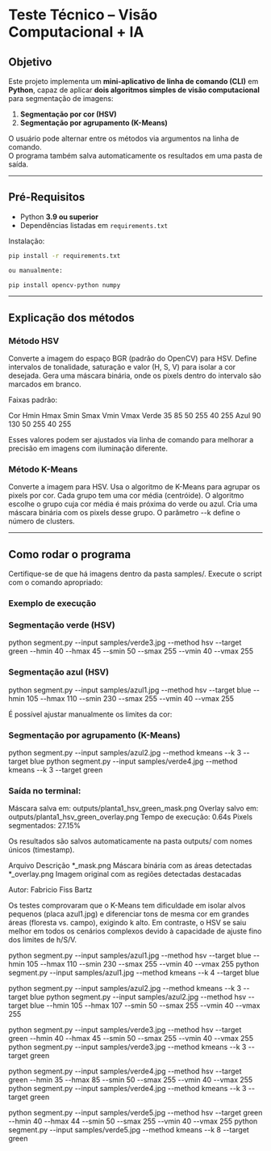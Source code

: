# Teste Técnico – Visão Computacional + IA

## Objetivo
Este projeto implementa um **mini-aplicativo de linha de comando (CLI)** em **Python**, capaz de aplicar **dois algoritmos simples de visão computacional** para segmentação de imagens:

1. **Segmentação por cor (HSV)**  
2. **Segmentação por agrupamento (K-Means)**  

O usuário pode alternar entre os métodos via argumentos na linha de comando.  
O programa também salva automaticamente os resultados em uma pasta de saída.

---

## Pré-Requisitos

- Python **3.9 ou superior**
- Dependências listadas em `requirements.txt`

Instalação:
```bash
pip install -r requirements.txt

ou manualmente:

pip install opencv-python numpy
```
---

## Explicação dos métodos
### Método HSV

Converte a imagem do espaço BGR (padrão do OpenCV) para HSV.
Define intervalos de tonalidade, saturação e valor (H, S, V) para isolar a cor desejada.
Gera uma máscara binária, onde os pixels dentro do intervalo são marcados em branco.

Faixas padrão:

Cor	   Hmin	 Hmax  Smin	 Smax  Vmin  Vmax
Verde	35	 85	    50	 255	40	 255
Azul	90	 130	50	 255	40	 255

Esses valores podem ser ajustados via linha de comando para melhorar a precisão em imagens com iluminação diferente.

### Método K-Means

Converte a imagem para HSV.
Usa o algoritmo de K-Means para agrupar os pixels por cor.
Cada grupo tem uma cor média (centróide).
O algoritmo escolhe o grupo cuja cor média é mais próxima do verde ou azul.
Cria uma máscara binária com os pixels desse grupo.
O parâmetro --k define o número de clusters.

---
## Como rodar o programa

Certifique-se de que há imagens dentro da pasta samples/.
Execute o script com o comando apropriado:

### Exemplo de execução
### Segmentação verde (HSV)

python segment.py --input samples/verde3.jpg --method hsv --target green --hmin 40 --hmax 45 --smin 50 --smax 255 --vmin 40 --vmax 255

### Segmentação azul (HSV)
python segment.py --input samples/azul1.jpg --method hsv --target blue --hmin 105 --hmax 110 --smin 230 --smax 255 --vmin 40 --vmax 255

É possível ajustar manualmente os limites da cor:

### Segmentação por agrupamento (K-Means)
python segment.py --input samples/azul2.jpg --method kmeans --k 3 --target blue
python segment.py --input samples/verde4.jpg --method kmeans --k 3 --target green

### Saída no terminal:

Máscara salva em: outputs/planta1_hsv_green_mask.png
Overlay salvo em: outputs/planta1_hsv_green_overlay.png
Tempo de execução: 0.64s
Pixels segmentados: 27.15%

Os resultados são salvos automaticamente na pasta outputs/ com nomes únicos (timestamp).

Arquivo	Descrição
*_mask.png	Máscara binária com as áreas detectadas 
*_overlay.png	Imagem original com as regiões detectadas destacadas




Autor:
Fabricio Fiss Bartz

Os testes comprovaram que o K-Means tem dificuldade em isolar alvos pequenos (placa azul1.jpg) e diferenciar tons de mesma cor em grandes áreas (floresta vs. campo), exigindo k alto. Em contraste, o HSV se saiu melhor em todos os cenários complexos devido à capacidade de ajuste fino dos limites de h/S/V.




python segment.py --input samples/azul1.jpg --method hsv --target blue --hmin 105 --hmax 110 --smin 230 --smax 255 --vmin 40 --vmax 255
python segment.py --input samples/azul1.jpg --method kmeans --k 4 --target blue

python segment.py --input samples/azul2.jpg --method kmeans --k 3 --target blue
python segment.py --input samples/azul2.jpg --method hsv --target blue --hmin 105 --hmax 107 --smin 50 --smax 255 --vmin 40 --vmax 255

python segment.py --input samples/verde3.jpg --method hsv --target green --hmin 40 --hmax 45 --smin 50 --smax 255 --vmin 40 --vmax 255
python segment.py --input samples/verde3.jpg --method kmeans --k 3 --target green

python segment.py --input samples/verde4.jpg --method hsv --target green --hmin 35 --hmax 85 --smin 50 --smax 255 --vmin 40 --vmax 255
python segment.py --input samples/verde4.jpg --method kmeans --k 3 --target green

python segment.py --input samples/verde5.jpg --method hsv --target green --hmin 40 --hmax 44 --smin 50 --smax 255 --vmin 40 --vmax 255
python segment.py --input samples/verde5.jpg --method kmeans --k 8 --target green
